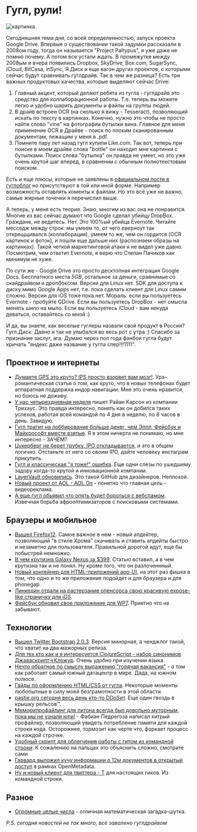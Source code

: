 # Гугл, рули!
![картинка](http://addmeto.cc/images/posts/google-drive.png)

Сегодняшняя тема дня, со всей определенностью, запуск проекта Google Drive.
Впервые о существовании такой задумки рассказали в 2008ом году, тогда он называется "Project Paltypus", я уже даже не помню почему. А потом все устали ждать. В промежутке между 2008ым и вчера появились Dropbox, SkyDrive, Box.com, SugarSync, iCloud, BitCasa, inSync, Я.Диск и еще вагон других проектов, с которыми сейчас будут сравнивать гуглдрайв. Так в чем же разница? Есть три важных продуктовых качества, которые выделяют сейчас Drive:

1. Главный акцент, который делают ребята из гугла - гуглдрайв это средство для коллаборационной работы. Т.е. теперь вы можете легко и удобно шарить документы и файлы на группы людей.
2. В драйв встроен OCR (на сколько я вижу - Tesseract), позволяющий искать по тексту в картинках. Конечно, нужно это чтобы не просто найти слово "vine" на фотографии бутылки вина. Главное для меня применение OCR в Драйве - поиск по плохим сканированным документам, лежащим у меня в .pdf.
3. Помните пару лет назад гугл купили Like.com. Так вот, теперь при поиске в моем драйве слова "bottle" он находит мне картинки с бутылками. Поиск слова "бутылка" он правда не умеет, но это уже очень крутой шаг вперед, в сравнении с обычным полнотекстовым поиском.

Есть и еще плюсы, которые не заявлены в [официальном посте в гуглоблог](http://googleenterprise.blogspot.com/2012/04/introducing-google-drive-newest-member.html) но присутствуют в той или иной форме. Например возможность оставлять коменты к файлам. Но это всё уже не важно, самые жирные точечки я перечислил выше.

А теперь, у меня есть теория. Знаю, многим из вас она не понравится. Многие из вас сейчас думают что Google сделал убийцу DropBox. Граждане, не ведитесь. Нет. Это 100%ый убийца Evernote. Читайте месседж между строк: мы умеем то, от чего еверноут так открещщивался (коллаборация), умеем то же, чем он гордится (OCR картинок и фоток), и пошли еще дальше них (распознаем образы на картинках). Такой четкой маркетинговой атаки я не видел уже давно. Посмотрим, чем ответит Evernote, я верю что Степан Пачиков как минимум не хуже.

По сути же - Google Drive это просто десктопная интеграция Google Docs. Бесплатного места *5GB*, остальное за деньги, сравнимые со скайдрайвом и дропбоксом. Версии для Linux нет. SDK для доступа к диску мимо Google Apps нет, т.е. пока сделать клиент для Linux самим сложно. Версии для iOS тоже пока нет. Мораль: если вы пользуетесь Evernote - пробуйте GDrive. Если вы пользуетесь DropBox - нет смысла менять шило на мыло. Если вы пользуетесь iCloud - вам некуда деваться, оставайтесь со мной :)

И да, вы знаете, как веселые гуглеры назвали свой продукт в России? Гугл.Диск. Давно я так не улыбался во весь рот с утра :) Спасибо за признание заслуг, ага. Думаю через пол года фанбои гугла будут кричать "яндекс даже название у гугла спер!!!1111".


## Проектное и интернеты
* [Думаете GPS это круто? IPS просто взорвет вам мозг!](http://www.extremetech.com/extreme/126843-think-gps-is-cool-ips-will-blow-your-mind). Ура-романтическая статья о том, как круто, что в новых телефонах будет аппаратная поддержка индор навигации. Мне это очень нравится, но боюсь не доживу.
* [У нас четырехдневная неделя](http://ryanleecarson.tumblr.com/post/21708810513/4-day-week) пишет Райан Карсон из компании Трихаус. Это правда интересно, понять как он добился таких успехов, работая всей командой по 4 дня в неделю, по 8 часов в день. Завидую.
* [Гугл тратит на лоббирование больше денег, чем Эппл, Фейсбук и Майкрософт вместе взятые](http://mashable.com/2012/04/24/google-record-lobbying/). Я в этом ничерта не понимаю, но мне интересно - ЗАЧЕМ?
* [Цукерберг не берет трубку, IPO откладывается](http://techcrunch.com/2012/04/24/facebook-delay-ipo/), и это в общем логично. Отстаньте от него со своим IPO, дайте человеку инстаграм прикупить.
* [Гугл и классическая "я тоже!" ошибка](http://behindcompanies.com/2012/04/google-and-the-me-too-fallacy/). Еще одни слезы по ушедшему задору когда-то крутой и инновационной компании.
* [LayerVault обновились](http://layervault.tumblr.com/post/21723378193/announcing-layervault-2). Это такой GitHub для дизайнеров. Неплохой.
* [Новый проект от AOL - AOL On](http://techcrunch.com/2012/04/24/see-it-to-believe-it-aol-is-launching-aol-on-a-video-network-to-drive-video-ad-sales/) - понятно что главная цель - видеореклама.
* [А еще гугл обьявил что опять будет бороться с вебспамом](http://searchengineland.com/google-launches-update-targeting-webspam-in-search-results-119295). Извечная борьба афрооптимизаторов с поисковыми системами.
 
## Браузеры и мобильное
* [Вышел Firefox12](http://blog.mozilla.org/blog/2012/04/24/firefox-introduces-a-simpler-update-process-and-more-than-85-improvements-to-developer-tools/). Самое важное в нем - новый апдейтер, позволяющий "в стиле Хрома" скачивать и ставить апдейты быстро и незаметно для пользователя. Правильной дорогой идут, еще бы побыстрей немножко.
* [В чем крутизна Galaxy Nexus за $399](http://gigaom.com/mobile/why-a-399-galaxy-nexus-from-google-is-a-big-deal/). Статью вставил, а в чем крутизна так и не понял. Ну кроме того, что он разлоченнный.
* [Новый контейнер для HTML-приложений app-UI](http://www.tricedesigns.com/2012/04/24/introducing-app-ui/), на этот раз фишка в том, что одно и то же приложение подойдет и для браузера и для phonegap. 
* [Линкедин отдали на растерзание опенсорса свою красивую expose-like страничку для iOS](https://engineering.linkedin.com/open-source/introducing-liexposecontroller-brand-new-way-interact-ios-apps).
* [Фейсбук обновил свое приложение для WP7](http://www.engadget.com/2012/04/24/facebook-for-windows-phone-getting-a-major-refresh/). Приятно что не забывают.

## Технологии
* [Вышел Twitter Bootstrap 2.0.3](http://blog.getbootstrap.com/2012/04/bootstrap-2-0-3-released/). Версия минорная, а ченджлог такой, что хватит на два мажорных релиза.
* [Для тех кто как и я интересуется ClojureScript - набор синонимов Джаваскрипт->Кложур](http://himera.herokuapp.com/synonym.html). Очень удобно при изучении языка.
* [Нечто обратное по смыслу выражению "горячая вакансия"](http://arstechnica.com/business/coolest-jobs-in-tech/2012/04/coolest-jobs-in-tech-literally-running-a-south-pole-data-center.ars) - о том как работает самый южный датацентр в мире. Дада, на южном полюсе.
* [Гайды по оформлению HTML/CSS от гугла](http://google-styleguide.googlecode.com/svn/trunk/htmlcssguide.xml). Некоторые моменты любопытные в силу моей безграмотности в этой области.
* [pastie.org сегодня весь день кто-то DDoSит](http://pastie.org/). Еще один гвоздь в крышку рельсов™.
* [Меморипрофайлинг для питона всегда был довольно муторным, пока мы не узнали юпи!](http://fseoane.net/blog/2012/line-by-line-report-of-memory-usage/) - Фабиан Педрегоза написал хитрый профайлер, позволяющий увидеть потребление памяти для каждой строки кода. Осторожнее, тормозит как черте что, форкает процесс на каждой строчке.
* [Удобный скрипт для облегчения работы с гитом из командной строки](https://github.com/ndbroadbent/scm_breeze). К сожалению на пальцах это объяснить сложно, смотрите сами
* [Гарвард выложил кучу информации о 12м документов в открытый доступ](http://isites.harvard.edu/icb/icb.do?keyword=k77982&pageid=icb.page498373) в рамках OpenMetadata. 
* [Ну и новый клиент для твиттера - T](http://sferik.github.com/t/) для настоящих гиков. Из командной строки.

## Разное
* [Огромные целые числа](http://johncarlosbaez.wordpress.com/2012/04/24/enormous-integers/) - отличная математическая загадка-шутка.

*P.S. сегодня новостей не так много, всё завалено гуглдрайвом*
